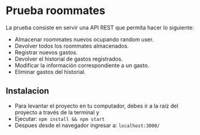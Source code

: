 # Prueba roommates

La prueba consiste en servir una API REST que permita hacer lo siguiente:
- Almacenar roommates nuevos ocupando random user.
- Devolver todos los roommates almacenados.
- Registrar nuevos gastos.
- Devolver el historial de gastos registrados.
- Modificar la información correspondiente a un gasto.
- Eliminar gastos del historial.

## Instalacion

- Para levantar el proyecto en tu computador, debes ir a la raíz del proyecto a través de la terminal y 
- Ejecutar: `npm install && npm start`
- Despues desde el navegador ingresar a: `localhost:3000/`
